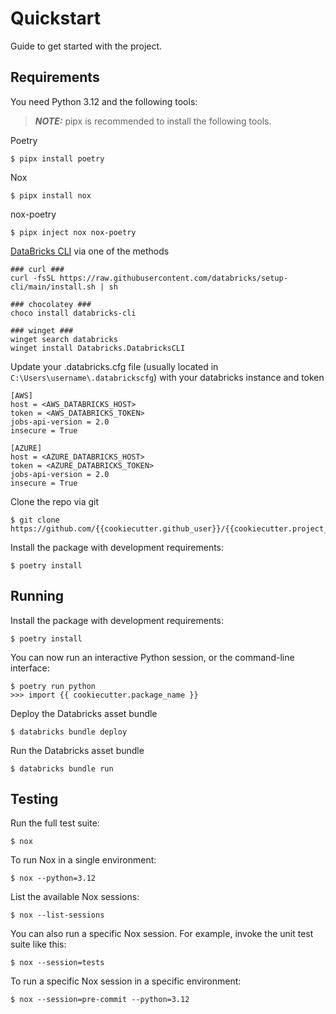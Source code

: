 # Quickstart

Guide to get started with the project.

## Requirements

You need Python 3.12 and the following tools:

> **_NOTE:_** pipx is recommended to install the following tools.

Poetry

```console
$ pipx install poetry
```

Nox

```console
$ pipx install nox
```

nox-poetry

```console
$ pipx inject nox nox-poetry
```

[DataBricks CLI](https://docs.databricks.com/en/dev-tools/cli/install.html) via one of the methods

```console
### curl ###
curl -fsSL https://raw.githubusercontent.com/databricks/setup-cli/main/install.sh | sh

### chocolatey ###
choco install databricks-cli

### winget ###
winget search databricks
winget install Databricks.DatabricksCLI
```

Update your .databricks.cfg file (usually located in `C:\Users\username\.databrickscfg`) with your databricks instance and token

```console
[AWS]
host = <AWS_DATABRICKS_HOST>
token = <AWS_DATABRICKS_TOKEN>
jobs-api-version = 2.0
insecure = True

[AZURE]
host = <AZURE_DATABRICKS_HOST>
token = <AZURE_DATABRICKS_TOKEN>
jobs-api-version = 2.0
insecure = True
```

Clone the repo via git

```console
$ git clone https://github.com/{{cookiecutter.github_user}}/{{cookiecutter.project_slug}}
```

Install the package with development requirements:

```console
$ poetry install
```

## Running

Install the package with development requirements:

```console
$ poetry install
```

You can now run an interactive Python session, or the command-line interface:

```console
$ poetry run python
>>> import {{ cookiecutter.package_name }}
```

Deploy the Databricks asset bundle

```console
$ databricks bundle deploy
```

Run the Databricks asset bundle

```console
$ databricks bundle run
```

## Testing

Run the full test suite:

```console
$ nox
```

To run Nox in a single environment:

```console
$ nox --python=3.12
```

List the available Nox sessions:

```console
$ nox --list-sessions
```

You can also run a specific Nox session. For example, invoke the unit test suite like this:

```console
$ nox --session=tests
```

To run a specific Nox session in a specific environment:

```console
$ nox --session=pre-commit --python=3.12
```
